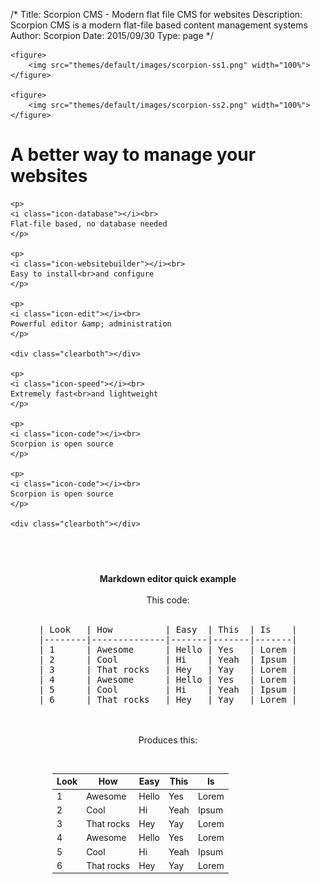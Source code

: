 /*
Title: Scorpion CMS - Modern flat file CMS for websites
Description: Scorpion CMS is a modern flat-file based content management systems
Author: Scorpion
Date: 2015/09/30
Type: page
*/


<div class="bss-slides">

    <figure>
        <img src="themes/default/images/scorpion-ss1.png" width="100%">
    </figure>

    <figure>
        <img src="themes/default/images/scorpion-ss2.png" width="100%">
    </figure>

</div> 


<h1 class="indexh1">A better way to manage your websites</h1>


<div id="features">

    <p>
    <i class="icon-database"></i><br>
    Flat-file based, no database needed
    </p>

    <p>
    <i class="icon-websitebuilder"></i><br>
    Easy to install<br>and configure
    </p>

    <p>
    <i class="icon-edit"></i><br>
    Powerful editor &amp; administration
    </p>

    <div class="clearboth"></div>

    <p>
    <i class="icon-speed"></i><br>
    Extremely fast<br>and lightweight
    </p>

    <p>
    <i class="icon-code"></i><br>
    Scorpion is open source
    </p>

    <p>
    <i class="icon-code"></i><br>
    Scorpion is open source
    </p>

    <div class="clearboth"></div>

</div>

<br><br>

<div style="width:430px; padding:10px; margin:0 auto; text-align:center;">
    <b style=text-align:center;">Markdown editor quick example</b><br><br>
    This code:<br><br>
<pre>
| Look   | How          | Easy  | This  | Is    |
|--------|--------------|-------|-------|-------|
| 1      | Awesome      | Hello | Yes   | Lorem |
| 2      | Cool         | Hi    | Yeah  | Ipsum |
| 3      | That rocks   | Hey   | Yay   | Lorem |
| 4      | Awesome      | Hello | Yes   | Lorem |
| 5      | Cool         | Hi    | Yeah  | Ipsum |
| 6      | That rocks   | Hey   | Yay   | Lorem |
</pre>
</div>

<div style="width:370px; padding:10px; margin:0 auto;" markdown="1">

<p style="text-align:center;">Produces this:</p><br>


| Look   | How          | Easy  | This  | Is    |
|--------|--------------|-------|-------|-------|
| 1      | Awesome      | Hello | Yes   | Lorem |
| 2      | Cool         | Hi    | Yeah  | Ipsum |
| 3      | That rocks   | Hey   | Yay   | Lorem |
| 4      | Awesome      | Hello | Yes   | Lorem |
| 5      | Cool         | Hi    | Yeah  | Ipsum |
| 6      | That rocks   | Hey   | Yay   | Lorem |
</div>

<script>
var makeBSS=function(a,b){var c=document.querySelectorAll(a),d={},e={init:function(a,b){this.counter=0,this.el=a,this.$items=a.querySelectorAll("figure"),this.numItems=this.$items.length,b=b||{},b.auto=b.auto||!1,this.opts={auto:"undefined"==typeof b.auto?!1:b.auto,speed:"undefined"==typeof b.auto.speed?1500:b.auto.speed,pauseOnHover:"undefined"==typeof b.auto.pauseOnHover?!1:b.auto.pauseOnHover,fullScreen:"undefined"==typeof b.fullScreen?!1:b.fullScreen,swipe:"undefined"==typeof b.swipe?!1:b.swipe},this.$items[0].classList.add("bss-show"),this.injectControls(a),this.addEventListeners(a),this.opts.auto&&this.autoCycle(this.el,this.opts.speed,this.opts.pauseOnHover),this.opts.fullScreen&&this.addFullScreen(this.el),this.opts.swipe&&this.addSwipe(this.el)},showCurrent:function(a){this.counter=a>0?this.counter+1===this.numItems?0:this.counter+1:this.counter-1<0?this.numItems-1:this.counter-1,[].forEach.call(this.$items,function(a){a.classList.remove("bss-show")}),this.$items[this.counter].classList.add("bss-show")},injectControls:function(a){var b=document.createElement("span"),c=document.createElement("span"),d=document.createDocumentFragment();b.classList.add("bss-prev"),c.classList.add("bss-next"),b.innerHTML="&laquo;",c.innerHTML="&raquo;",d.appendChild(b),d.appendChild(c),a.appendChild(d)},addEventListeners:function(a){var b=this;a.querySelector(".bss-next").addEventListener("click",function(){b.showCurrent(1)},!1),a.querySelector(".bss-prev").addEventListener("click",function(){b.showCurrent(-1)},!1),a.onkeydown=function(a){a=a||window.event,37===a.keyCode?b.showCurrent(-1):39===a.keyCode&&b.showCurrent(1)}},autoCycle:function(a,b,c){var d=this,e=window.setInterval(function(){d.showCurrent(1)},b);c&&(a.addEventListener("mouseover",function(){e=clearInterval(e)},!1),a.addEventListener("mouseout",function(){e=window.setInterval(function(){d.showCurrent(1)},b)},!1))},addFullScreen:function(a){var b=this,c=document.createElement("span");c.classList.add("bss-fullscreen"),a.appendChild(c),a.querySelector(".bss-fullscreen").addEventListener("click",function(){b.toggleFullScreen(a)},!1)},addSwipe:function(a){var b=this,c=new Hammer(a);c.on("swiperight",function(){b.showCurrent(-1)}),c.on("swipeleft",function(){b.showCurrent(1)})},toggleFullScreen:function(a){document.fullscreenElement||document.mozFullScreenElement||document.webkitFullscreenElement||document.msFullscreenElement?document.exitFullscreen?document.exitFullscreen():document.msExitFullscreen?document.msExitFullscreen():document.mozCancelFullScreen?document.mozCancelFullScreen():document.webkitExitFullscreen&&document.webkitExitFullscreen():document.documentElement.requestFullscreen?a.requestFullscreen():document.documentElement.msRequestFullscreen?a.msRequestFullscreen():document.documentElement.mozRequestFullScreen?a.mozRequestFullScreen():document.documentElement.webkitRequestFullscreen&&a.webkitRequestFullscreen(a.ALLOW_KEYBOARD_INPUT)}};[].forEach.call(c,function(a){d=Object.create(e),d.init(a,b)})};
makeBSS('.bss-slides');
</script>